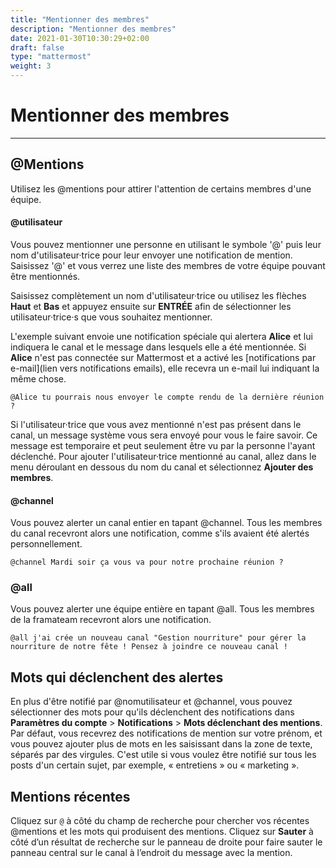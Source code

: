 ```yaml
---
title: "Mentionner des membres"
description: "Mentionner des membres"
date: 2021-01-30T10:30:29+02:00
draft: false
type: "mattermost"
weight: 3
---
```


# Mentionner des membres

_____

## @Mentions

Utilisez les @mentions pour attirer l'attention de certains membres d'une équipe.

#### @utilisateur

Vous pouvez mentionner une personne en utilisant le symbole '@' puis leur nom d'utilisateur·trice pour leur envoyer une notification de mention. Saisissez '@' et vous verrez une liste des membres de votre équipe pouvant être mentionnés.

Saisissez complètement un nom d'utilisateur·trice ou utilisez les flèches **Haut** et **Bas** et appuyez ensuite sur **ENTRÉE** afin de sélectionner les utilisateur·trice·s que vous souhaitez mentionner.

L'exemple suivant envoie une notification spéciale qui alertera **Alice** et lui indiquera le canal et le message dans lesquels elle a été mentionnée. Si **Alice** n'est pas connectée sur Mattermost et a activé les [notifications par e-mail](lien vers notifications emails), elle recevra un e-mail lui indiquant la même chose.


```
@Alice tu pourrais nous envoyer le compte rendu de la dernière réunion ?
```

Si l'utilisateur·trice que vous avez mentionné n'est pas présent dans le canal, un message système vous sera envoyé pour vous le faire savoir. Ce message est temporaire et peut seulement être vu par la personne l'ayant déclenché. Pour ajouter l'utilisateur·trice mentionné au canal, allez dans le menu déroulant en dessous du nom du canal et sélectionnez **Ajouter des membres**.

#### @channel


Vous pouvez alerter un canal entier en tapant @channel. Tous les membres du canal recevront alors une notification, comme s'ils avaient été alertés personnellement.

```
@channel Mardi soir ça vous va pour notre prochaine réunion ?
```

### @all


Vous pouvez alerter une équipe entière en tapant @all. Tous les membres de la framateam recevront alors une notification.

```
@all j'ai crée un nouveau canal "Gestion nourriture" pour gérer la nourriture de notre fête ! Pensez à joindre ce nouveau canal !
```


## Mots qui déclenchent des alertes

En plus d'être notifié par @nomutilisateur et @channel, vous pouvez sélectionner des mots pour qu'ils déclenchent des notifications dans **Paramètres du compte** > **Notifications** > **Mots déclenchant des mentions**. Par défaut, vous recevrez des notifications de mention sur votre prénom, et vous pouvez ajouter plus de mots en les saisissant dans la zone de texte, séparés par des virgules. C'est utile si vous voulez être notifié sur tous les posts d'un certain sujet, par exemple, « entretiens » ou « marketing ».

## Mentions récentes

Cliquez sur `@` à côté du champ de recherche pour chercher vos récentes @mentions et les mots qui produisent des mentions. Cliquez sur **Sauter** à côté d’un résultat de recherche sur le panneau de droite pour faire sauter le panneau central sur le canal à l’endroit du message avec la mention.
